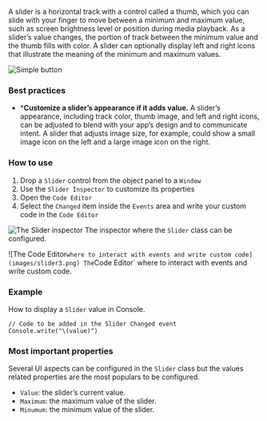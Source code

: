 A slider is a horizontal track with a control called a thumb, which you can slide with your finger to move between a minimum and maximum value, such as screen brightness level or position during media playback. As a slider’s value changes, the portion of track between the minimum value and the thumb fills with color. A slider can optionally display left and right icons that illustrate the meaning of the minimum and maximum values.

![Simple button](images/slider1.png)

### Best practices
* ***Customize a slider’s appearance if it adds value.** A slider’s appearance, including track color, thumb image, and left and right icons, can be adjusted to blend with your app’s design and to communicate intent. A slider that adjusts image size, for example, could show a small image icon on the left and a large image icon on the right.

### How to use
1. Drop a `Slider` control from the object panel to a `Window`
2. Use the `Slider Inspector` to customize its properties
3. Open the `Code Editor`
4. Select the `Changed` item inside the `Events` area and write your custom code in the `Code Editor`

![The `Slider` inspector](images/slider2.png)
The inspector where the `Slider` class can be configured.

![The Code Editor` where to interact with events and write custom code](images/slider3.png)
The `Code Editor` where to interact with events and write custom code.

### Example
How to display a `Slider` value in Console.
```
// Code to be added in the Slider Changed event
Console.write("\(value)")
```

### Most important properties
Several UI aspects can be configured in the `Slider` class but the values related properties are the most populars to be configured.
- `Value`: the slider’s current value.
- `Maximum`: the maximum value of the slider.
- `Minumum`: the minimum value of the slider.

